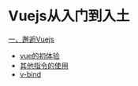 # Vuejs从入门到入土

[一、邂逅Vuejs](./lesson_01/notes/README.md)

- [vue的初体验](./unit_01/lesson_01/notes/README.md)
- [其他指令的使用](./unit_01/lesson_02/notes/README.md)
- [v-bind](./unit_01/lesson_03/notes/README.md)
